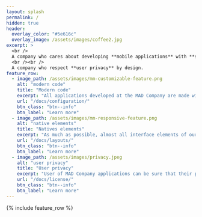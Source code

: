 ```yaml
---
layout: splash
permalink: /
hidden: true
header:
  overlay_color: "#5e616c"
  overlay_image: /assets/images/coffee2.jpg
excerpt: >
  <br />
  A company who cares about developing **mobile applications** with **smart**, **tested** and **modern** code, using the **latest frameworks** and **native elements** as much as possible.
  <br /><br />
  A company who respect **user privacy** by design.
feature_row:
  - image_path: /assets/images/mm-customizable-feature.png
    alt: "modern code"
    title: "Modern code"
    excerpt: "All applications developed at the MAD Company are made with a modern, smart and tested code."
    url: "/docs/configuration/"
    btn_class: "btn--info"
    btn_label: "Learn more"
  - image_path: /assets/images/mm-responsive-feature.png
    alt: "native elements"
    title: "Natives elements"
    excerpt: "As much as possible, almost all interface elements of our applications are natives (no custom, no hybrides, no UX freestyle)."
    url: "/docs/layouts/"
    btn_class: "btn--info"
    btn_label: "Learn more"
  - image_path: /assets/images/privacy.jpeg
    alt: "user privacy"
    title: "User privacy"
    excerpt: "User of MAD Company applications can be sure that their privacies are respected by design."
    url: "/docs/license/"
    btn_class: "btn--info"
    btn_label: "Learn more"      
---
```


{% include feature_row %}

<!-- actions:
    - label: "<i class='fas fa-download'></i> Install now"
      url: "/docs/quick-start-guide/" -->

